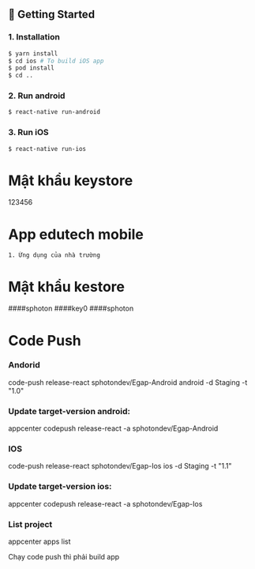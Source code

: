 ## 🚀 Getting Started

### 1. Installation

```bash
$ yarn install
$ cd ios # To build iOS app
$ pod install
$ cd ..
```

### 2. Run android

```sh
$ react-native run-android
```

### 3. Run iOS

```sh
$ react-native run-ios
```

# Mật khẩu keystore

123456

# App edutech mobile

    1. Ứng dụng của nhà trường

# Mật khẩu kestore

####sphoton
####key0
####sphoton

# Code Push

### Andorid

code-push release-react sphotondev/Egap-Android android -d Staging -t "1.0"

### Update target-version android:

appcenter codepush release-react -a sphotondev/Egap-Android

### IOS

code-push release-react sphotondev/Egap-Ios ios -d Staging -t "1.1"

### Update target-version ios:

appcenter codepush release-react -a sphotondev/Egap-Ios

### List project

appcenter apps list

Chạy code push thì phải build app
